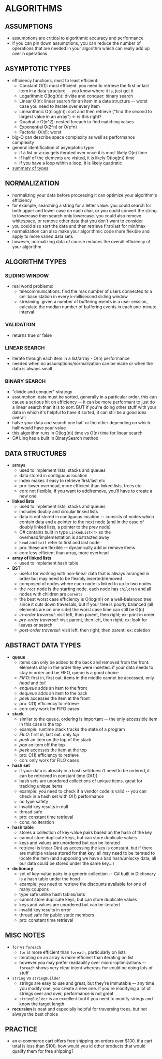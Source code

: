 # ALGORITHMS

## ASSUMPTIONS
* assumptions are critical to algorithmic accuracy and performance
* if you can pin down assumptions, you can reduce the number of operations that are needed in your algorithm which can really add up over n operations

## ASYMPTOTIC TYPES
* efficiency functions, most to least efficient:
	* Constant O(1): most efficient. you need to retrieve the first or last item in a data structure -- you know where it is, just get it
	* Logarithmic O(log(n)): divide and conquer: binary search
	* Linear O(n): linear search for an item in a data structure -- worst case you need to iterate over every item
	* Linearithmic O(nlog(n)): sort and then retrieve ("find the second to largest value in an array") <- is this right?
	* Quadratic O(n^2): nested foreach to find matching values
	* Exponential O(2^n) or O(e^n)
	* Factorial O(n!): worst
* big-O can describe space complexity as well as performance complexity
* general identification of asymptotic type:
	* if a list or array gets iterated over once it is most likely O(n) time
	* if half of the elements are visited, it is likely O(log(n)) time
	* if you have a loop within a loop, it is likely quadratic
* [summary of types](https://www.educative.io/courses/data-structures-interviews-cs/qVQq0WLjO3p)

## NORMALIZATION
* normalizing your data before processing it can optimize your algorithm's efficiency
* for example, searching a string for a letter value. you could search for both upper and lower case on each char, or you could convert the string to lowercase then search only lowercase.  you could also remove whitespace, or remove other data that you don't want to consider
* you could also sort the data and then retrieve first/last for min/max
* normalization can also make your algorithmic code more flexible and apply to more varied data sets
* however, normalizing data of course reduces the overall efficiency of your algorithm


## ALGORITHM TYPES

### SLIDING WINDOW
* real world problems:
	* telecommunications: find the max number of users connected to a cell base station in every k-millisecond sliding window
	* streaming: given a number of buffering events in a user session, calculate the median number of buffering events in each one-minute interval


### VALIDATION
* returns true or false


### LINEAR SEARCH
* iterate through each item in a list/array - O(n) performance
* needed when no assumptions/normalization can be made or when the data is always small

### BINARY SEARCH
* "divide and conquer" strategy
* assumption: data must be sorted, generally in a particular order. this can cause a serious hit on efficiency -- it can be more performant to just do a linear search than it is to sort. BUT if you're doing other stuff with your data in which it's helpful to have it sorted, it can still be a good idea overall
* halve your data and search one half or the other depending on which half would have your value
* this algorithm runs in O(log(n)) time vs O(n) time for linear search
* C# Linq has a built in BinarySearch method

## DATA STRUCTURES
* **arrays**
	* used to implement lists, stacks and queues
	* data stored in contiguous location
	* index makes it easy to retrieve first/last etc
	* pro: lower overhead, more efficient than linked lists, trees etc
	* con: not flexible; if you want to add/remove, you'll have to create a new one
* **linked lists**
	* used to implement lists, stacks and queues
	* includes doubly and circular linked lists
	* data is not stored in contiguous location -- consists of nodes which contain data and a pointer to the next node (and in the case of doubly linked lists, a pointer to the prev node)
	* C# contains built in type `LinkedList<T>` so the overhead/implementation is abstracted away
	* `head` and `tail` refer to first and last node
	* pro: these are flexible -- dynamically add or remove items
	* con: less efficient than array, more overhead
* **array of linked lists**
	* used to implement hash table
* **BST**
	* useful for working with non-linear data that is always arranged in order but may need to be flexibly inserted/removed
	* composed of nodes where each node is linked to up to two nodes
	* the `root` node is the starting node. each node has `children` and all nodes with children are `parents`
	* the best worst case efficiency is O(log(n)) on a well-balanced tree since it cuts down traversals, but if your tree is poorly balanced (all elements are on one side) the worst case time can still be O(n)
	* *in-order traversal*: visit left, then parent, then right; ex: print in order
	* *pre-order traversal*: visit parent, then left, then right; ex: look for leaves or search
	* *post-order traversal*: visit left, then right, then parent; ex: deletion


## ABSTRACT DATA TYPES
* **queue**
	* items can only be added to the back and removed from the front. elements stay in the order they were inserted. if your data needs to stay in order and be FIFO, queue is a good choice
	* *FIFO*: first in, first out. items in the middle cannot be accessed, only *head* and *tail*
	* *enqueue* adds an item to the front
	* *dequeue* adds an item to the back
	* *peek* accesses the item at the front
	* pro: O(1) efficiency to retrieve
	* con: only work for FIFO cases
* **stack**
	* similar to the queue, ordering is important -- the only accessible item in this case is the top
	* example: runtime stack tracks the state of a program
	* *FILO*: first in, last out. only *top*
	* *push* an item on the top of the stack
	* *pop* an item off the top
	* *peek* accesses the item at the top
	* pro: O(1) efficiency to retrieve
	* con: only work for FILO cases
* **hash set**
	* if your data is already in a hash set/doesn't need to be ordered, it can be retrieved in constant time (O(1))
	* hash sets are unordered collections of unique items. great for tracking unique items
	* example: you need to check if a vendor code is valid -- you can check in a hash set with O(1) performance
	* no type safety
	* invalid key results in null
	* thread safe
	* pro: constant time retrieval
	* cons: no iteration
* **hash table**
	* stores a collection of key-value pairs based on the hash of the key
	* cannot store duplicate keys, but can store duplicate values
	* keys and values are unordered but can be iterated
	* retrieval is linear O(n) as accessing the key is constant, but if there are multiple values stored for that key, all may need to be iterated to locate the item (and supposing we have a bad hash/unlucky data, all our data could be stored under the same key...)
* **dictionary**
	* set of key-value pairs in a generic collection -- C# built in Dictionary is a hash table under the hood
	* example: you need to retrieve the discounts available for one of many coupons
	* type safe unlike hash tables/sets
	* cannot store duplicate keys, but can store duplicate values
	* keys and values are unordered but can be iterated
	* invalid key results in error
	* thread safe for public static members
	* pro: constant time retrieval


## MISC NOTES
* `for` vs `foreach`
	* `for` is more efficient than `foreach`, particularly on lists
	* iterating on an array is more efficient than iterating on list
	* however you may prefer readability over micro-optimizations -- `foreach` shows very clear intent whereas `for` could be doing lots of stuff
* `string` vs `stringBuilder`
	* strings are easy to use and great, but they're immutable -- any time you modify one, you create a new one. if you're modifying a lot of strings over and over, performance is not great
	* `stringBuilder` is an excellent tool if you need to modify strings and know the target length
* **recursion** is neat and especially helpful for traversing trees, but not always the best choice

## PRACTICE
* an e-commerce cart offers free shipping on orders over $100. if a cart total is less than $100, how would you id other products that would qualify them for free shipping?

